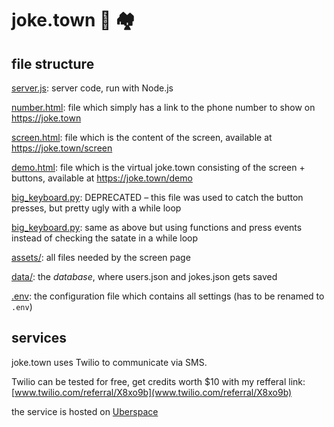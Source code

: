 # joke.town 🤡 🏘

## file structure

[server.js](server.js): server code, run with Node.js

[number.html](number.html): file which simply has a link to the phone number to
show on https://joke.town

[screen.html](screen.html): file which is the content of the screen, available
at https://joke.town/screen

[demo.html](demo.html): file which is the virtual joke.town consisting of the
screen + buttons, available at https://joke.town/demo

[big_keyboard.py](big_keyboard.py): DEPRECATED – this file was used to catch the
button presses, but pretty ugly with a while loop

[big_keyboard.py](big_keyboard.py): same as above but using functions and press
events instead of checking the satate in a while loop

[assets/](assets/): all files needed by the screen page

[data/](data/): the _database_, where users.json and jokes.json gets saved

[.env](.example.env): the configuration file which contains all settings (has to
be renamed to `.env`)

## services

joke.town uses Twilio to communicate via SMS.

Twilio can be tested for free, get credits worth \$10 with my refferal link:
[www.twilio.com/referral/X8xo9b](www.twilio.com/referral/X8xo9b)

the service is hosted on [Uberspace](https://uberspace.de/)
